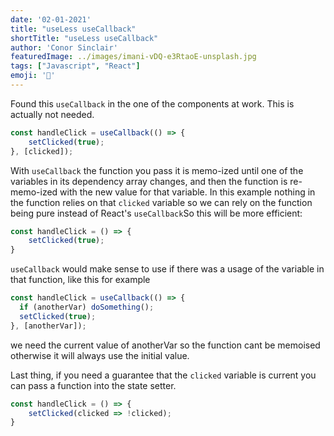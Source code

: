 ```yaml
---
date: '02-01-2021'
title: "useLess useCallback"
shortTitle: "useLess useCallback"
author: 'Conor Sinclair'
featuredImage: ../images/imani-vDQ-e3RtaoE-unsplash.jpg
tags: ["Javascript", "React"]
emoji: '🍳'
---
```


Found this `useCallback` in the one of the components at work. This is actually not needed.

```jsx
const handleClick = useCallback(() => {
    setClicked(true);
}, [clicked]);
```

With `useCallback` the function you pass it is memo-ized until one of the variables in its dependency array changes, and then the function is re-memo-ized with the new value for that variable. In this example nothing in the function relies on that `clicked` variable so we can rely on the function being pure instead of React's `useCallback`So this will be more efficient:

```jsx
const handleClick = () => {
    setClicked(true);
}
```

`useCallback` would make sense to use if there was a usage of the variable in that function, like this for example

```jsx
const handleClick = useCallback(() => {
  if (anotherVar) doSomething();
  setClicked(true);
}, [anotherVar]);
```

we need the current value of anotherVar so the function cant be memoised otherwise it will always use the initial value.

Last thing, if you need a guarantee that the `clicked` variable is current you can pass a function into the state setter.

```jsx
const handleClick = () => {
    setClicked(clicked => !clicked);
}
```
